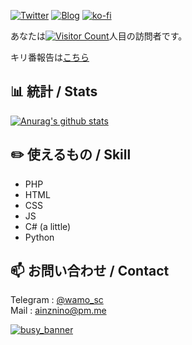 [![Twitter](https://img.shields.io/twitter/follow/scgame_m?color=%231DA1F2&style=for-the-badge)](https://twitter.com/scgame_m)
[![Blog](https://img.shields.io/badge/Blog-Acto-fd9827?style=for-the-badge)](https://blog.wmsci.com)
[![ko-fi](https://ko-fi.com/img/githubbutton_sm.svg)](https://ko-fi.com/G2G521C62)

あなたは[![Visitor Count](https://profile-counter.glitch.me/opera7133/count.svg)](#)人目の訪問者です。

キリ番報告は[こちら](https://github.com/opera7133/opera7133/discussions/3)

## :bar_chart: 統計 / Stats

[![Anurag's github stats](https://github-readme-stats.vercel.app/api?username=opera7133&show_icons=true&theme=vue-dark)](https://github.com/anuraghazra/github-readme-stats)

## :pencil2: 使えるもの / Skill

- PHP
- HTML
- CSS
- JS
- C# (a little)
- Python

## :mailbox: お問い合わせ / Contact

Telegram : [@wamo_sc](https://t.me/wamo_sc)  
Mail : [ainznino@pm.me](mailto:ainznino@pm.me)

[![busy_banner](https://user-images.githubusercontent.com/39876629/87847438-4eb0e980-c913-11ea-9916-180535186a13.png)](#)
